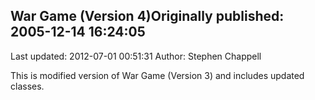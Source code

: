 ## War Game (Version 4)Originally published: 2005-12-14 16:24:05 
Last updated: 2012-07-01 00:51:31 
Author: Stephen Chappell 
 
This is modified version of War Game (Version 3) and includes updated classes.
